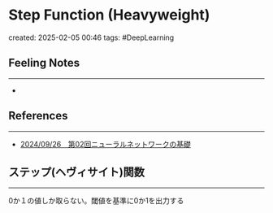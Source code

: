 

# Step Function (Heavyweight)

created: 2025-02-05 00:46
tags: #DeepLearning

## Feeling Notes
---
- 
## References
---
- [2024/09/26　第02回ニューラルネットワークの基礎](https://docs.google.com/presentation/d/1KUu3Fb8nF_2rgbBk1pa1Q3JBzamd7HvZxk0D8kAZO20/edit#slide=id.g10332ab0e68_0_52)

## ステップ(ヘヴィサイト)関数
---
0か１の値しか取らない。閾値を基準に0か1を出力する